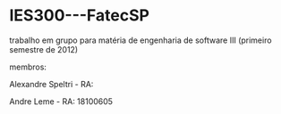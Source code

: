 # IES300---FatecSP

trabalho em grupo para matéria de engenharia de software III
(primeiro semestre de 2012)

membros:

Alexandre Speltri - RA: 

Andre Leme - RA: 18100605
